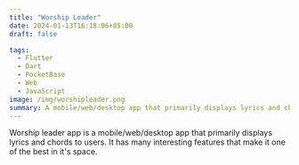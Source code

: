 ```yaml
---
title: "Worship Leader"
date: 2024-01-13T16:18:06+05:00
draft: false

tags:
  - Flutter
  - Dart
  - PocketBase
  - Web
  - JavaScript
image: /img/worshipleader.png
summary: A mobile/web/desktop app that primarily displays lyrics and chords to users.
---
```


Worship leader app is a mobile/web/desktop app that primarily displays lyrics and chords to users. It has many interesting features that make it one of the best in it's space.